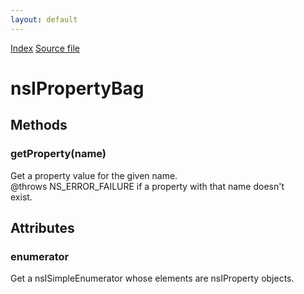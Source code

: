 ```yaml
---
layout: default
---
```

<div id='links'><a href="../index.html">Index</a>
<a href="http://dxr.mozilla.org/mozilla-central/source/xpcom/ds/nsIPropertyBag.idl">Source file</a>
</div>

# nsIPropertyBag #

## Methods ##

### getProperty(name) ###
  
Get a property value for the given name.  
@throws NS_ERROR_FAILURE if a property with that name doesn't  
exist.  
  

## Attributes ##

### enumerator ###
  
Get a nsISimpleEnumerator whose elements are nsIProperty objects.  
  

